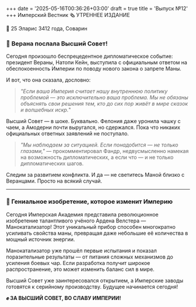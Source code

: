 +++
date = '2025-05-16T00:36:26+03:00'
draft = true
title = 'Выпуск №12'
+++
Имперский Вестник 🗞
УТРЕННЕЕ ИЗДАНИЕ

📆 25 Эларис 3412 года, Соварин

### 🤬 **Верана послала Высший Совет!**
Сегодня произошло беспрецедентное дипломатическое событие: президент Вераны, Натопи Кейн, выступила с официальным ответом на обеспокоенность Империи по поводу нового закона о запрете Маны.

И вот, что она сказала, дословно:  
>*"Если ваша Империя считает нашу внутреннюю политику проблемой — это исключительно ваша проблема. Мы не обязаны объяснять свои решения тем, кто до сих пор живёт в мире сказок и волшебных искр.*"

Высший Совет — в шоке. Буквально. Фелония даже уронила чашку с чаем, а  Амодерни почти выругался, но сдержался. Пока что никаких официальных ответных заявлений не поступало.

>*"Мы наблюдаем за ситуацией. Если понадобится — не только глазами,"* — прокомментировал Фандр, недвусмысленно намекая на возможность дипломатических, а если что — и не только дипломатических шагов.

Следим за развитием конфликта. И да — не светитесь Маной близко с Веранцами. Просто на всякий случай.

---

### **🔬 Гениальное изобретение, которое изменит Империю**

Сегодня Имперская Академия представила революционное изобретение талантливого учёного Ардена Велстера — Манокатализатор! Этот уникальный прибор способен многократно усиливать свойства маны, превращая даже небольшие её количества в мощный источник энергии.  

Манокатализатор уже прошёл первые испытания и показал поразительные результаты — от питания сложных механизмов до усиления боевых чар. Если разработка получит широкое распространение, это может изменить баланс сил в мире.  

Высший Совет уже заинтересовался открытием, а Имперские заводы готовятся к серийному производству. Будущее начинается сегодня!

**✊ ЗА ВЫСШИЙ СОВЕТ, ВО СЛАВУ ИМПЕРИИ!**